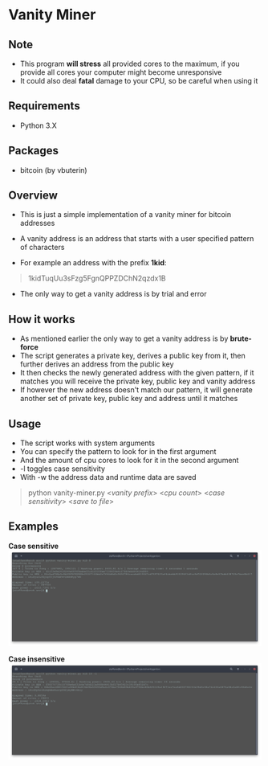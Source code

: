 # Vanity Miner


## Note
* This program **will stress** all provided cores to the maximum, if you provide all cores your computer might become unresponsive
* It could also deal **fatal** damage to your CPU, so be careful when using it

## Requirements

* Python 3.X

## Packages

* bitcoin (by  vbuterin)


## Overview

* This is just a simple implementation of a vanity miner for bitcoin addresses
* A vanity address is an address that starts with a user specified pattern of characters

* For example an address with the prefix **1kid**:
> 1kidTuqUu3sFzg5FgnQPPZDChN2qzdx1B

* The only way to get a vanity address is by trial and error



## How it works

* As mentioned earlier the only way to get a vanity address is by **brute-force**
* The script generates a private key, derives a public key from it, then further derives an address from the public key
* It then checks the newly generated address with the given pattern, if it matches you will receive the private key, public key and vanity address
* If however the new address doesn't match our pattern, it will generate another set of private key, public key  and address until it matches



## Usage

* The script works with system arguments
* You can specify the pattern to look for in the first argument
* And the amount of cpu cores to look for it in the second argument
* -l toggles case sensitivity
* With -w the address data and runtime data are saved
> python vanity-miner.py <*vanity prefix*> <*cpu  count*> <*case sensitivity*> <*save to file*>


## Examples

**Case sensitive**
![no_lower](screenshots/sensitive.png)

**Case insensitive**
![lowercase](screenshots/insensitive.png)
